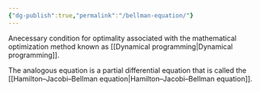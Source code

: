 ```yaml
---
{"dg-publish":true,"permalink":"/bellman-equation/"}
---
```


Anecessary condition for optimality associated with the mathematical optimization method known as [[Dynamical programming\|Dynamical programming]]. 


The analogous equation is a partial differential equation that is called the [[Hamilton–Jacobi–Bellman equation\|Hamilton–Jacobi–Bellman equation]].